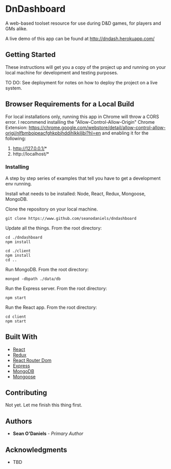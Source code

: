 # DnDashboard

A web-based toolset resource for use during D&D games, for players and GMs alike.

A live demo of this app can be found at http://dndash.herokuapp.com/

## Getting Started

These instructions will get you a copy of the project up and running on your local machine for development and testing purposes.

TO DO: See deployment for notes on how to deploy the project on a live system.

## Browser Requirements for a Local Build

For local installations only, running this app in Chrome will throw a CORS error. I recommend installing the "Allow-Control-Allow-Origin" Chrome Extension: https://chrome.google.com/webstore/detail/allow-control-allow-origi/nlfbmbojpeacfghkpbjhddihlkkiljbi?hl=en and enabling it for the following:

1. http://127.0.0.1/*
2. http://localhost/*

### Installing

A step by step series of examples that tell you have to get a development env running.

Install what needs to be installed: Node, React, Redux, Mongoose, MongoDB.

Clone the repository on your local machine.

```
git clone https://www.github.com/seanodaniels/dndashboard
```

Update all the things. From the root directory:

```
cd ./dndashboard
npm install

cd ./client
npm install
cd ..
```

Run MongoDB. From the root directory:

```
mongod -dbpath ./data/db
```

Run the Express server. From the root directory:

```
npm start
```

Run the React app. From the root directory:

```
cd client
npm start
```


## Built With

* [React](https://reactjs.org/)
* [Redux](https://redux.js.org/)
* [React Router Dom](https://github.com/reactjs/react-router-redux)
* [Express](https://expressjs.com/)
* [MongoDB](https://www.mongodb.com/)
* [Mongoose](http://mongoosejs.com/)

## Contributing

Not yet. Let me finish this thing first.

## Authors

* **Sean O'Daniels** - *Primary Author*

## Acknowledgments

* TBD
